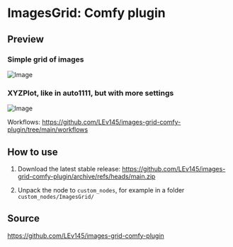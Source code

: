 # ImagesGrid: Comfy plugin


## Preview

### Simple grid of images

![Image](https://github.com/LEv145/images-grid-comfy-plugin/blob/main/workflows/mini.png?raw=true)

### XYZPlot, like in auto1111, but with more settings

![Image](https://github.com/LEv145/images-grid-comfy-plugin/blob/main/workflows/base.png?raw=true)

Workflows: https://github.com/LEv145/images-grid-comfy-plugin/tree/main/workflows


## How to use

1. Download the latest stable release:
https://github.com/LEv145/images-grid-comfy-plugin/archive/refs/heads/main.zip

2. Unpack the node to `custom_nodes`, for example in a folder `custom_nodes/ImagesGrid/`


## Source

https://github.com/LEv145/images-grid-comfy-plugin
